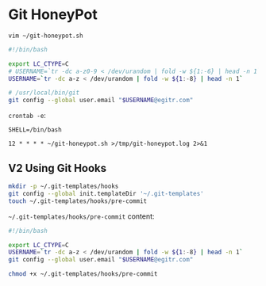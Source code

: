 # Git HoneyPot

`vim ~/git-honeypot.sh`
```bash
#!/bin/bash

export LC_CTYPE=C
# USERNAME=`tr -dc a-z0-9 < /dev/urandom | fold -w ${1:-6} | head -n 1`
USERNAME=`tr -dc a-z < /dev/urandom | fold -w ${1:-8} | head -n 1`

# /usr/local/bin/git
git config --global user.email "$USERNAME@egitr.com"
```

`crontab -e`:
```cron
SHELL=/bin/bash

12 * * * * ~/git-honeypot.sh >/tmp/git-honeypot.log 2>&1
```


## V2 Using Git Hooks

```bash
mkdir -p ~/.git-templates/hooks
git config --global init.templateDir '~/.git-templates'
touch ~/.git-templates/hooks/pre-commit
```

`~/.git-templates/hooks/pre-commit` content:

```bash
#!/bin/bash

export LC_CTYPE=C
USERNAME=`tr -dc a-z < /dev/urandom | fold -w ${1:-8} | head -n 1`
git config --global user.email "$USERNAME@egitr.com"
```

```bash
chmod +x ~/.git-templates/hooks/pre-commit
```
